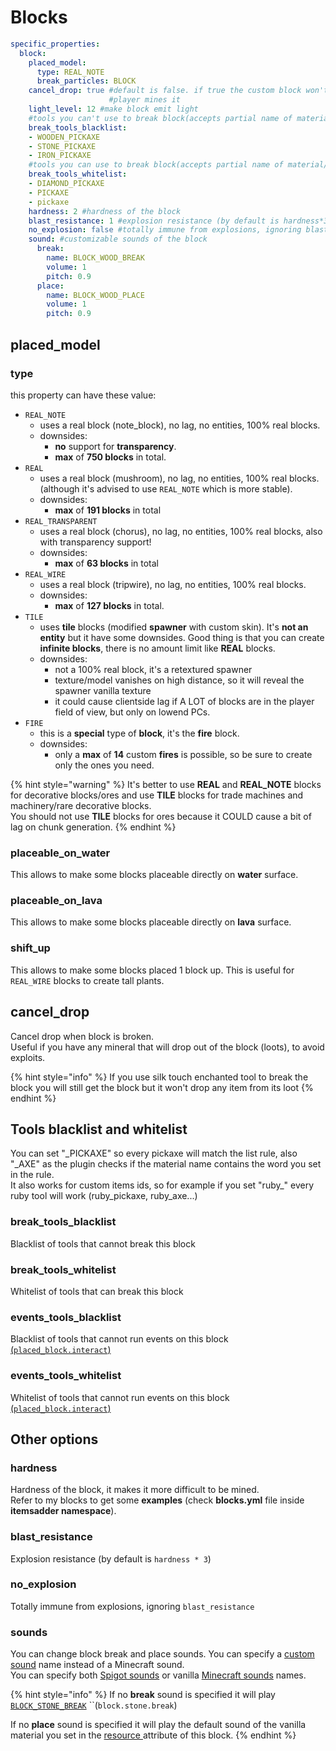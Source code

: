 # Blocks

```yaml
specific_properties:
  block:
    placed_model:
      type: REAL_NOTE
      break_particles: BLOCK
    cancel_drop: true #default is false. if true the custom block won't be dropped when
                      #player mines it
    light_level: 12 #make block emit light
    #tools you can't use to break block(accepts partial name of material/customitem)
    break_tools_blacklist:
    - WOODEN_PICKAXE
    - STONE_PICKAXE
    - IRON_PICKAXE
    #tools you can use to break block(accepts partial name of material/customitem)
    break_tools_whitelist:
    - DIAMOND_PICKAXE
    - PICKAXE
    - pickaxe
    hardness: 2 #hardness of the block
    blast_resistance: 1 #explosion resistance (by default is hardness*3)
    no_explosion: false #totally immune from explosions, ignoring blast_resistance
    sound: #customizable sounds of the block
      break:
        name: BLOCK_WOOD_BREAK
        volume: 1
        pitch: 0.9
      place:
        name: BLOCK_WOOD_PLACE
        volume: 1
        pitch: 0.9
```

## placed\_model 

### type

this property can have these value:

* `REAL_NOTE`
  * uses a real block \(note\_block\), no lag, no entities, 100% real blocks.
  * downsides: 
    * **no** support for **transparency**. 
    * **max** of **750 blocks** in total.
* `REAL`
  * uses a real block \(mushroom\), no lag, no entities, 100% real blocks. \(although it's advised to use `REAL_NOTE` which is more stable\).
  * downsides: 
    * **max** of **191 blocks** in total
* `REAL_TRANSPARENT`
  * uses a real block \(chorus\), no lag, no entities, 100% real blocks, also with transparency support!
  * downsides: 
    * **max** of **63 blocks** in total
* `REAL_WIRE`
  * uses a real block \(tripwire\), no lag, no entities, 100% real blocks.
  * downsides: 
    * **max** of **127 blocks** in total.
* `TILE`
  * uses **tile** blocks \(modified **spawner** with custom skin\). It's **not an entity** but it have some downsides. Good thing is that you can create **infinite blocks**, there is no amount limit like **REAL** blocks.
  * downsides:
    * not a 100% real block, it's a retextured spawner
    * texture/model vanishes on high distance, so it will reveal the spawner vanilla texture
    * it could cause clientside lag if A LOT of blocks are in the player field of view, but only on lowend PCs.
* `FIRE`
  * this is a **special** type of **block**, it's the **fire** block.
  * downsides: 
    * only a **max** of **14** custom **fires** is possible, so be sure to create only the ones you need.

{% hint style="warning" %}
It's better to use **REAL** and **REAL\_NOTE** blocks for decorative blocks/ores and use **TILE** blocks for trade machines and machinery/rare decorative blocks.  
You should not use **TILE** blocks for ores because it COULD cause a bit of lag on chunk generation.
{% endhint %}

### placeable\_on\_water

This allows to make some blocks placeable directly on **water** surface.

### **placeable\_on\_lava**

This allows to make some blocks placeable directly on **lava** surface.

### shift\_up

This allows to make some blocks placed 1 block up. This is useful for `REAL_WIRE` blocks to create tall plants.

## cancel\_drop

Cancel drop when block is broken.  
Useful if you have any mineral that will drop out of the block \(loots\), to avoid exploits.

{% hint style="info" %}
If you use silk touch enchanted tool to break the block you will still get the block but it won't drop any item from its loot 
{% endhint %}

## Tools blacklist and whitelist

You can set "\_PICKAXE" so every pickaxe will match the list rule, also "\_AXE" as the plugin checks if the material name contains the word you set in the rule.  
It also works for custom items ids, so for example if you set "ruby\_" every ruby tool will work \(ruby\_pickaxe, ruby\_axe...\)

### break\_tools\_blacklist

Blacklist of tools that cannot break this block

### break\_tools\_whitelist

Whitelist of tools that can break this block

### events\_tools\_blacklist

Blacklist of tools that cannot run events on this block[ \(`placed_block.interact`\)](../events/#list-of-events)

### events\_tools\_whitelist

Whitelist of tools that cannot run events on this block [\(`placed_block.interact`\)](../events/#list-of-events)

## Other options

### hardness

Hardness of the block, it makes it more difficult to be mined.   
Refer to my blocks to get some **examples** \(check **blocks.yml** file inside **itemsadder namespace**\).

### blast\_resistance

Explosion resistance \(by default is `hardness * 3`\)

### no\_explosion

Totally immune from explosions, ignoring `blast_resistance`

### sounds

You can change block break and place sounds. You can specify a [custom sound](../../sounds/) name instead of a Minecraft sound.  
You can specify both [Spigot sounds](https://hub.spigotmc.org/javadocs/spigot/org/bukkit/Sound.html) or vanilla [Minecraft sounds](https://www.digminecraft.com/lists/sound_list_pc.php) names.

{% hint style="info" %}
If no **break** sound is specified it will play  [`BLOCK_STONE_BREAK`](https://hub.spigotmc.org/javadocs/spigot/org/bukkit/Sound.html#BLOCK_STONE_BREAK)  ``\(`block.stone.break`\)

If no **place** sound is specified it will play the default sound of the vanilla material you set in the [resource ](../resource/)attribute of this block.
{% endhint %}

